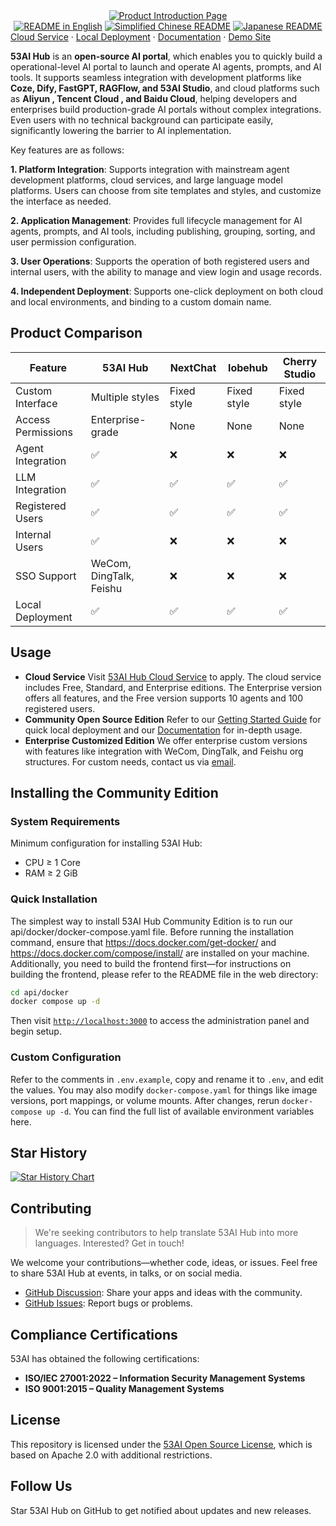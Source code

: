 <div align="center">
  <a href="https://www.53ai.com/products/53AIHub"><img alt="Product Introduction Page" src="https://oss.ibos.cn/53ai/common/53AIHub_banner.png"></a>
</div>

<div align="center">
<a href="./README.md"><img alt="README in English" src="https://img.shields.io/badge/English-d9d9d9"></a>
<a href="./README_CN.md"><img alt="Simplified Chinese README" src="https://img.shields.io/badge/简体中文-d9d9d9"></a>
<a href="./README_JA.md"><img alt="Japanese README" src="https://img.shields.io/badge/日本語-d9d9d9"></a>
</div>

<div>
<a href="https://hub.53ai.com">Cloud Service</a> ·
<a href="https://docs.53ai.com/%E5%85%A5%E9%97%A8/%E6%9C%AC%E5%9C%B0%E9%83%A8%E7%BD%B2">Local Deployment</a> ·
<a href="https://docs.53ai.com/">Documentation</a> ·
<a href="https://aihub.53ai.com">Demo Site</a>
</div>

**53AI Hub** is an **open-source AI portal**, which enables you to quickly build a operational-level AI portal to launch and operate AI agents, prompts, and AI tools. It supports seamless integration with development platforms like **Coze, Dify, FastGPT, RAGFlow, and 53AI Studio**, and cloud platforms such as **Aliyun , Tencent Cloud , and Baidu Cloud**, helping developers and enterprises build production-grade AI portals without complex integrations. Even users with no technical background can participate easily, significantly lowering the barrier to AI inplementation.

Key features are as follows:

**1. Platform Integration**:
Supports integration with mainstream agent development platforms, cloud services, and large language model platforms. Users can choose from site templates and styles, and customize the interface as needed.

**2. Application Management**:
Provides full lifecycle management for AI agents, prompts, and AI tools, including publishing, grouping, sorting, and user permission configuration.

**3. User Operations**:
Supports the operation of both registered users and internal users, with the ability to manage and view login and usage records.

**4. Independent Deployment**:
Supports one-click deployment on both cloud and local environments, and binding to a custom domain name.

## Product Comparison

| Feature            | 53AI Hub                | NextChat    | lobehub     | Cherry Studio |
| ------------------ | ----------------------- | ----------- | ----------- | ------------- |
| Custom Interface   | Multiple styles         | Fixed style | Fixed style | Fixed style   |
| Access Permissions | Enterprise-grade        | None        | None        | None          |
| Agent Integration  | ✅                      | ❌          | ❌          | ❌            |
| LLM Integration    | ✅                      | ✅          | ✅          | ✅            |
| Registered Users   | ✅                      | ✅          | ✅          | ✅            |
| Internal Users     | ✅                      | ❌          | ❌          | ❌            |
| SSO Support        | WeCom, DingTalk, Feishu | ❌          | ❌          | ❌            |
| Local Deployment   | ✅                      | ✅          | ✅          | ✅            |

## Usage

* **Cloud Service**
  Visit [53AI Hub Cloud Service](https://hub.53ai.com) to apply. The cloud service includes Free, Standard, and Enterprise editions. The Enterprise version offers all features, and the Free version supports 10 agents and 100 registered users.
* **Community Open Source Edition**
  Refer to our [Getting Started Guide](https://docs.53ai.com/%E5%85%A5%E9%97%A8/%E6%AC%A2%E8%BF%8E%E4%BD%BF%E7%94%A8) for quick local deployment and our [Documentation](https://docs.53ai.com) for in-depth usage.
* **Enterprise Customized Edition**
  We offer enterprise custom versions with features like integration with WeCom, DingTalk, and Feishu org structures. For custom needs, contact us via [email](mailto:hub@53ai.com?subject=[GitHub]Customization).

## Installing the Community Edition

### System Requirements

Minimum configuration for installing 53AI Hub:

* CPU ≥ 1 Core
* RAM ≥ 2 GiB

### Quick Installation

The simplest way to install 53AI Hub Community Edition is to run our api/docker/docker-compose.yaml file. Before running the installation command, ensure that https://docs.docker.com/get-docker/ and https://docs.docker.com/compose/install/ are installed on your machine. Additionally, you need to build the frontend first—for instructions on building the frontend, please refer to the README file in the web directory:

```bash
cd api/docker
docker compose up -d
```

Then visit [`http://localhost:3000`](http://localhost:3000) to access the administration panel and begin setup.

### Custom Configuration

Refer to the comments in `.env.example`, copy and rename it to `.env`, and edit the values. You may also modify `docker-compose.yaml` for things like image versions, port mappings, or volume mounts. After changes, rerun `docker-compose up -d`. You can find the full list of available environment variables here.

## Star History

[![Star History Chart](https://api.star-history.com/svg?repos=53AI/53AIhub&type=Date)](https://star-history.com/#53AI/53AIhub&Date)


## Contributing

> We're seeking contributors to help translate 53AI Hub into more languages. Interested? Get in touch!

We welcome your contributions—whether code, ideas, or issues. Feel free to share 53AI Hub at events, in talks, or on social media.

* [GitHub Discussion](https://github.com/53ai/53aihub/discussions): Share your apps and ideas with the community.
* [GitHub Issues](https://github.com/53ai/53aihub/issues): Report bugs or problems.

## Compliance Certifications

53AI has obtained the following certifications:

* **ISO/IEC 27001:2022 – Information Security Management Systems**
* **ISO 9001:2015 – Quality Management Systems**

## License

This repository is licensed under the [53AI Open Source License](https://docs.53ai.com/%E5%85%A5%E9%97%A8/%E5%BC%80%E6%BA%90%E8%AE%B8%E5%8F%AF%E5%8D%8F%E8%AE%AE), which is based on Apache 2.0 with additional restrictions.

## Follow Us

Star 53AI Hub on GitHub to get notified about updates and new releases.

